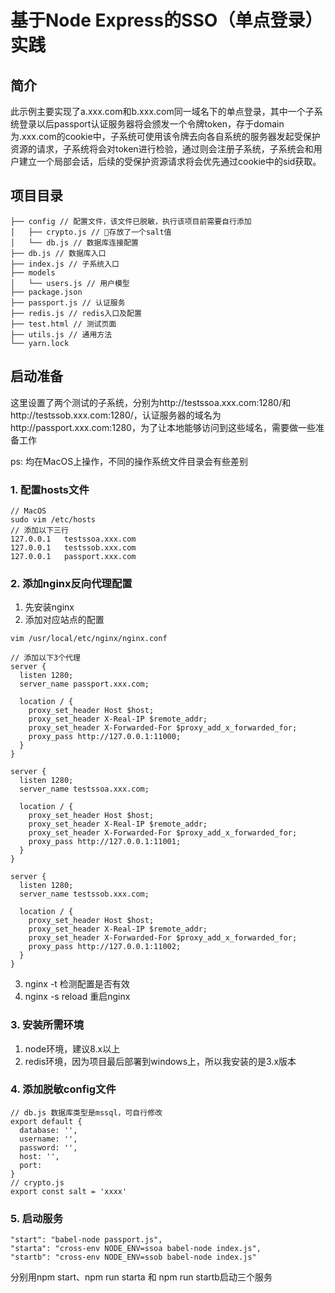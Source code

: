 基于Node Express的SSO（单点登录）实践
=====

## 简介
此示例主要实现了a.xxx.com和b.xxx.com同一域名下的单点登录，其中一个子系统登录以后passport认证服务器将会颁发一个令牌token，存于domain为.xxx.com的cookie中，子系统可使用该令牌去向各自系统的服务器发起受保护资源的请求，子系统将会对token进行检验，通过则会注册子系统，子系统会和用户建立一个局部会话，后续的受保护资源请求将会优先通过cookie中的sid获取。

## 项目目录
```
├── config // 配置文件，该文件已脱敏，执行该项目前需要自行添加
│   ├── crypto.js // 存放了一个salt值
│   └── db.js // 数据库连接配置
├── db.js // 数据库入口
├── index.js // 子系统入口
├── models
│   └── users.js // 用户模型
├── package.json 
├── passport.js // 认证服务
├── redis.js // redis入口及配置
├── test.html // 测试页面
├── utils.js // 通用方法
└── yarn.lock
```

## 启动准备
这里设置了两个测试的子系统，分别为http://testssoa.xxx.com:1280/和http://testssob.xxx.com:1280/，认证服务器的域名为http://passport.xxx.com:1280，为了让本地能够访问到这些域名，需要做一些准备工作

ps: 均在MacOS上操作，不同的操作系统文件目录会有些差别 
### 1. 配置hosts文件
```
// MacOS
sudo vim /etc/hosts
// 添加以下三行
127.0.0.1   testssoa.xxx.com
127.0.0.1   testssob.xxx.com
127.0.0.1   passport.xxx.com
```

### 2. 添加nginx反向代理配置
1. 先安装nginx
2. 添加对应站点的配置
```
vim /usr/local/etc/nginx/nginx.conf

// 添加以下3个代理
server {
  listen 1280;
  server_name passport.xxx.com;

  location / {
    proxy_set_header Host $host;
    proxy_set_header X-Real-IP $remote_addr;
    proxy_set_header X-Forwarded-For $proxy_add_x_forwarded_for;
    proxy_pass http://127.0.0.1:11000;
  }
}

server {
  listen 1280;
  server_name testssoa.xxx.com;

  location / {
    proxy_set_header Host $host;
    proxy_set_header X-Real-IP $remote_addr;
    proxy_set_header X-Forwarded-For $proxy_add_x_forwarded_for;
    proxy_pass http://127.0.0.1:11001;
  }
}

server {
  listen 1280;
  server_name testssob.xxx.com;

  location / {
    proxy_set_header Host $host;
    proxy_set_header X-Real-IP $remote_addr;
    proxy_set_header X-Forwarded-For $proxy_add_x_forwarded_for;
    proxy_pass http://127.0.0.1:11002;
  }
}
```
3. nginx -t 检测配置是否有效
4. nginx -s reload 重启nginx

### 3. 安装所需环境
1. node环境，建议8.x以上
2. redis环境，因为项目最后部署到windows上，所以我安装的是3.x版本

### 4. 添加脱敏config文件
```
// db.js 数据库类型是mssql，可自行修改
export default {
  database: '',
  username: '',
  password: '',
  host: '',
  port: 
}
// crypto.js
export const salt = 'xxxx'
```

### 5. 启动服务
```
"start": "babel-node passport.js",
"starta": "cross-env NODE_ENV=ssoa babel-node index.js",
"startb": "cross-env NODE_ENV=ssob babel-node index.js"
```
分别用npm start、npm run starta 和 npm run startb启动三个服务
